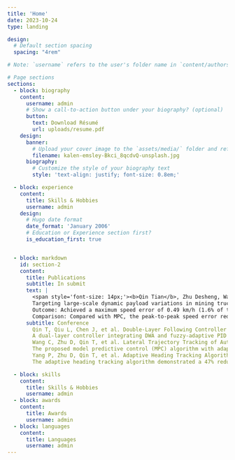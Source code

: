```yaml
---
title: 'Home'
date: 2023-10-24
type: landing

design:
  # Default section spacing
  spacing: "4rem"

# Note: `username` refers to the user's folder name in `content/authors/`

# Page sections
sections:
  - block: biography
    content:
      username: admin
      # Show a call-to-action button under your biography? (optional)
      button:
        text: Download Résumé
        url: uploads/resume.pdf
    design:
      banner:
        # Upload your cover image to the `assets/media/` folder and reference it here
        filename: kalen-emsley-Bkci_8qcdvQ-unsplash.jpg
      biography:
        # Customize the style of your biography text
        style: 'text-align: justify; font-size: 0.8em;'

  - block: experience
    content:
      title: Skills & Hobbies
      username: admin
    design:
      # Hugo date format
      date_format: 'January 2006'
      # Education or Experience section first?
      is_education_first: true


  - block: markdown
    id: section-2
    content:
      title: Publications
      subtitle: In submit
      text: |
        <span style='font-size: 14px;'><b>Qin Tian</b>, Zhu Desheng, Wang Chunhui, et al. <i>Dual-Loop Fuzzy-PID Acceleration Tracking Controller for Autonomous Mining Trucks under Variable Payload Conditions</i>[J]. Coal Engineering. [Decision in Process]<br>
        Targeting large-scale dynamic payload variations in mining trucks, developed a dual-loop fuzzy PID control architecture with parameter self-adaptive compensation.<br>
        Outcome: Achieved a maximum speed error of 0.49 km/h (1.6% of the running speed) and maximum acceleration error of 0.103 m/s².<br>
        Comparison: Compared with MPC, the peak-to-peak speed error reduced by 8.77%, and the acceleration error reduced by 13.30%.<br>
      subtitle: Conference
        Qin T, Qiu L, Chen J, et al. Double-Layer Following Controller for Autonomous Vehicles. 2024 36th Chinese Control and Decision Conference (CCDC).IEEE 2024:908-913.<br>
        A dual-layer controller integrating DWA and fuzzy-adaptive PID was proposed for autonomous vehicles. This method resulted in a 19.5% reduction in the root mean square of lateral acceleration compared to the PID-Stanley algorithm, enhancing comfort while ensuring safety.<br>
        Wang C, Zhu D, Qin T, et al. Lateral Trajectory Tracking of Autonomous Mining Trucks Using MPC with Adaptive Load Compensation. Chinese Control and Conference (CCC), IEEE 2025.<br>
        The proposed model predictive control (MPC) algorithm with adaptive load compensation showed a 33.33% decrease in mean lateral error compared to the LQR algorithm under varying payload conditions, improving the system's robustness and accuracy in dynamic environments.<br>
        Yang P, Zhu D, Qin T, et al. Adaptive Heading Tracking Algorithm Based on Vehicle Dynamics Model. Chinese Control and Conference (CCC), IEEE 2025.<br>
        The adaptive heading tracking algorithm demonstrated a 47% reduction in lateral error compared to traditional pure tracking algorithms, significantly enhancing control precision and stability in the autonomous navigation of mining trucks.</span>

  - block: skills
    content:
      title: Skills & Hobbies
      username: admin
  - block: awards
    content:
      title: Awards
      username: admin
  - block: languages
    content:
      title: Languages
      username: admin
---
```

